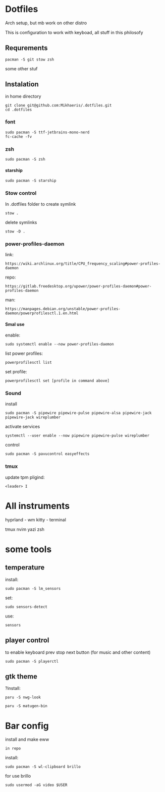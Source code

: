 # Dotfiles

Arch setup, but mb work on other distro

This is configuration to work with keyboad, all stuff in this philosofy

## Requrements

```
pacman -S git stow zsh
```

some other stuf


## Instalation

in home directory
```
git clone git@github.com:Mikhaeris/.dotfiles.git
cd .dotfiles
```
### font

```
sudo pacman -S ttf-jetbrains-mono-nerd
fc-cache -fv
```

### zsh

```
sudo pacman -S zsh
```

#### starship

```
sudo pacman -S starship
```

### Stow control

In .dotfiles folder
to create symlink
```
stow .
```
delete symlinks
```
stow -D .
```

### power-profiles-daemon

link:
```
https://wiki.archlinux.org/title/CPU_frequency_scaling#power-profiles-daemon
```
repo:
```
https://gitlab.freedesktop.org/upower/power-profiles-daemon#power-profiles-daemon
```
man:
```
https://manpages.debian.org/unstable/power-profiles-daemon/powerprofilesctl.1.en.html
```

#### Smal use

enable:
```
sudo systemctl enable --now power-profiles-daemon
```

list power profiles:
```
powerprofilesctl list

```

set profile:
```
powerprofilesctl set [profile in command above]
```

### Sound

install
```
sudo pacman -S pipewire pipewire-pulse pipewire-alsa pipewire-jack pipewire-jack wireplumber
```
activate services
```
systemctl --user enable --now pipewire pipewire-pulse wireplumber
```
control
```
sudo pacman -S pavucontrol easyeffects
```

### tmux

update tpm pligind:
```
<leader> I
```

# All instruments

hyprland  - wm
kitty     - terminal

tmux
nvim
yazi
zsh


# some tools

## temperature

install:
```
sudo pacman -S lm_sensors
```

set:
```
sudo sensors-detect
```

use:
```
sensors
```

## player control
to enable keyboard prev stop next button (for music and other content)
```
sudo pacman -S playerctl
```
## gtk theme
?install:
```
paru -S nwg-look
```

```
paru -S matugen-bin
```



# Bar config

install and make eww
```
in repo
```

install:
```
sudo pacman -S wl-clipboard brillo

```

for use brillo
```
sudo usermod -aG video $USER
```
